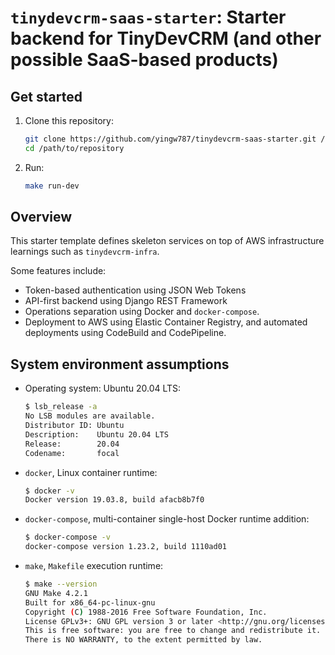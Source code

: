 # `tinydevcrm-saas-starter`: Starter backend for TinyDevCRM (and other possible SaaS-based products)

## Get started

1.  Clone this repository:

    ```bash
    git clone https://github.com/yingw787/tinydevcrm-saas-starter.git /path/to/repository
    cd /path/to/repository
    ```

2.  Run:

    ```bash
    make run-dev
    ```

## Overview

This starter template defines skeleton services on top of AWS infrastructure
learnings such as `tinydevcrm-infra`.

Some features include:

-   Token-based authentication using JSON Web Tokens
-   API-first backend using Django REST Framework
-   Operations separation using Docker and `docker-compose`.
-   Deployment to AWS using Elastic Container Registry, and automated
    deployments using CodeBuild and CodePipeline.

## System environment assumptions

-   Operating system: Ubuntu 20.04 LTS:

    ```bash
    $ lsb_release -a
    No LSB modules are available.
    Distributor ID: Ubuntu
    Description:    Ubuntu 20.04 LTS
    Release:        20.04
    Codename:       focal
    ```

-   `docker`, Linux container runtime:

    ```bash
    $ docker -v
    Docker version 19.03.8, build afacb8b7f0
    ```

-   `docker-compose`, multi-container single-host Docker runtime addition:

    ```bash
    $ docker-compose -v
    docker-compose version 1.23.2, build 1110ad01
    ```

-   `make`, `Makefile` execution runtime:

    ```bash
    $ make --version
    GNU Make 4.2.1
    Built for x86_64-pc-linux-gnu
    Copyright (C) 1988-2016 Free Software Foundation, Inc.
    License GPLv3+: GNU GPL version 3 or later <http://gnu.org/licenses/gpl.html>
    This is free software: you are free to change and redistribute it.
    There is NO WARRANTY, to the extent permitted by law.
    ```
